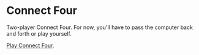 Connect Four
============

Two-player Connect Four. For now, you'll have to pass the computer back and forth or play yourself.

[Play Connect Four](http://lauren.github.io/connect-four/).